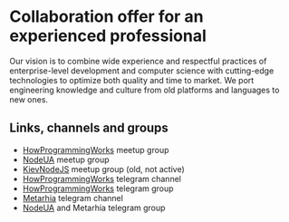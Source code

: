 # Collaboration offer for an experienced professional

Our vision is to combine wide experience and respectful practices of
enterprise-level development and computer science with cutting-edge technologies
to optimize both quality and time to market. We port engineering knowledge and
culture from old platforms and languages to new ones.

## Links, channels and groups

- [HowProgrammingWorks](https://www.meetup.com/HowProgrammingWorks) meetup group
- [NodeUA](https://www.meetup.com/NodeUA) meetup group
- [KievNodeJS](https://www.meetup.com/KievNodeJS) meetup group (old, not active)
- [HowProgrammingWorks](https://t.me/HowProgrammingWorks) telegram channel
- [HowProgrammingWorks](https://t.me/MetarhiaHPW) telegram group
- [Metarhia](https://t.me/metarhia) telegram channel
- [NodeUA](https://t.me/nodeua) and Metarhia telegram group
